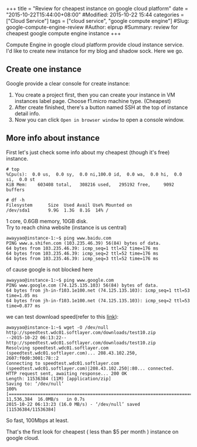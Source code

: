 +++
title = "Review for cheapest instance on google cloud platform"
date = "2015-10-22T15:44:00+08:00"
#Modified: 2015-10-22 15:44
categories = ["Cloud Service"]
tags = ["cloud service", "google compute engine"]
#Slug: google-compute-engine-review
#Author: elprup
#Summary: review for cheapest google compute engine instance
+++

Compute Engine in google cloud platform provide cloud instance service. I'd like to create new instance for my blog and shadow sock. Here we go.

## Create one instance

Google provide a clear console for create instance:

1. You create a project first, then you can create your instance in VM instances label page. Choose f1.micro machine type. (Cheapest)
2. After create finished, there's a button named SSH at the top of instance detail info.
3. Now you can click `Open in browser window` to open a console window.

## More info about instance

First let's just check some info about my cheapest (though it's free) instance.

```
# top
%Cpu(s):  0.0 us,  0.0 sy,  0.0 ni,100.0 id,  0.0 wa,  0.0 hi,  0.0 si,  0.0 st
KiB Mem:    603408 total,   308216 used,   295192 free,     9092 buffers

# df -h
Filesystem      Size  Used Avail Use% Mounted on
/dev/sda1       9.9G  1.3G  8.1G  14% /
```

1 core, 0.6GB memory, 10GB disk.  
Try to reach china website (instance is us central)

```
awayyao@instance-1:~$ ping www.baidu.com
PING www.a.shifen.com (103.235.46.39) 56(84) bytes of data.
64 bytes from 103.235.46.39: icmp_seq=1 ttl=52 time=176 ms
64 bytes from 103.235.46.39: icmp_seq=2 ttl=52 time=176 ms
64 bytes from 103.235.46.39: icmp_seq=3 ttl=52 time=176 ms
```

of cause google is not blocked here

```
awayyao@instance-1:~$ ping www.google.com
PING www.google.com (74.125.135.103) 56(84) bytes of data.
64 bytes from jh-in-f103.1e100.net (74.125.135.103): icmp_seq=1 ttl=53 time=1.05 ms
64 bytes from jh-in-f103.1e100.net (74.125.135.103): icmp_seq=2 ttl=53 time=0.877 ms
```

we can test download speed(refer to this [link](http://lifehacker.com/how-to-test-your-internet-speed-with-a-terminal-command-1364123567)):

```
awayyao@instance-1:~$ wget -O /dev/null http://speedtest.wdc01.softlayer.com/downloads/test10.zip
--2015-10-22 06:13:22--  http://speedtest.wdc01.softlayer.com/downloads/test10.zip
Resolving speedtest.wdc01.softlayer.com (speedtest.wdc01.softlayer.com)... 208.43.102.250, 2607:f0d0:3001:78::2
Connecting to speedtest.wdc01.softlayer.com (speedtest.wdc01.softlayer.com)|208.43.102.250|:80... connected.
HTTP request sent, awaiting response... 200 OK
Length: 11536384 (11M) [application/zip]
Saving to: ‘/dev/null’
100%[=======================================================================>] 11,536,384  16.0MB/s   in 0.7s   
2015-10-22 06:13:23 (16.0 MB/s) - ‘/dev/null’ saved [11536384/11536384]
```

So fast, 100Mbps at least.

That's the first look for cheapest ( less than $5 per month ) instance on google cloud. 
